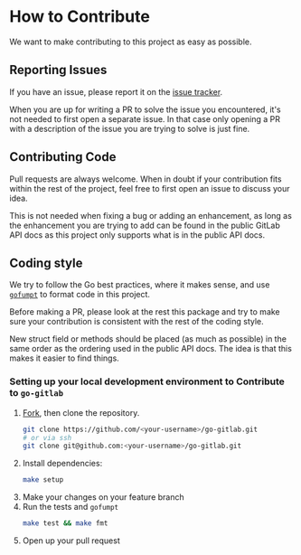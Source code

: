 # How to Contribute

We want to make contributing to this project as easy as possible.

## Reporting Issues

If you have an issue, please report it on the [issue tracker](
https://github.com/xanzy/go-gitlab/issues).

When you are up for writing a PR to solve the issue you encountered, it's not
needed to first open a separate issue. In that case only opening a PR with a
description of the issue you are trying to solve is just fine.

## Contributing Code

Pull requests are always welcome. When in doubt if your contribution fits within
the rest of the project, feel free to first open an issue to discuss your idea.

This is not needed when fixing a bug or adding an enhancement, as long as the
enhancement you are trying to add can be found in the public GitLab API docs as
this project only supports what is in the public API docs.

## Coding style

We try to follow the Go best practices, where it makes sense, and use [`gofumpt`](
https://github.com/mvdan/gofumpt) to format code in this project.

Before making a PR, please look at the rest this package and try to make sure
your contribution is consistent with the rest of the coding style.

New struct field or methods should be placed (as much as possible) in the same
order as the ordering used in the public API docs. The idea is that this makes it
easier to find things.

### Setting up your local development environment to Contribute to `go-gitlab`

1. [Fork](https://github.com/xanzy/go-gitlab/fork), then clone the repository.
    ```sh
    git clone https://github.com/<your-username>/go-gitlab.git
    # or via ssh
    git clone git@github.com:<your-username>/go-gitlab.git
    ```
1. Install dependencies:
    ```sh
    make setup
    ```
1. Make your changes on your feature branch
1. Run the tests and `gofumpt`
    ```sh
    make test && make fmt
    ```
1. Open up your pull request
